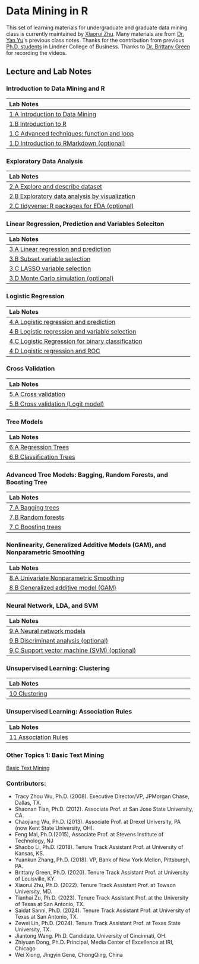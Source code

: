 # Data Mining in R

This set of learning materials for undergraduate and graduate data mining class is currently maintained by [Xiaorui Zhu](https://homepages.uc.edu/~zhuxr/). Many materials are from [Dr. Yan Yu](https://business.uc.edu/faculty-and-research/departments/obais/faculty/yan-yu.html)'s previous class notes. Thanks for the contribution from previous [Ph.D. students](#bottom) in Lindner College of Business. Thanks to [Dr. Brittany Green](https://business.louisville.edu/faculty-research/faculty-directory/brittany-green-phd/) for recording the videos. 


## Lecture and Lab Notes

### Introduction to Data Mining and R

<style>
table th:first-of-type {
    width: 480px;
}
table th:nth-of-type(2) {
    width: 160px;
}
table th:nth-of-type(3) {
    width: 160px;
}
</style>


| Lab Notes |
|:----------|
| [1.A Introduction to Data Mining](lecture/1.A_IntroDM.html)                   |
| [1.B Introduction to R](lecture/1.B_IntroR.html)                              |
| [1.C Advanced techniques: function and loop](lecture/1.C_IntroFuncLoop.html)  |
| [1.D Introduction to RMarkdown (optional)](lecture/1.D_IntroMarkdown.html)    |

### Exploratory Data Analysis

| Lab Notes |
|:----------|
| [2.A Explore and describe dataset](lecture/2.A_ExploratoryAnalyses.html)     |
| [2.B Exploratory data analysis by visualization](lecture/2.B_EDA_Vis.html)   |
| [2.C tidyverse: R packages for EDA (optional)](lecture/2.C_tidyverse.html)   |

### Linear Regression, Prediction and Variables Seleciton

| Lab Notes |
|:----------|
| [3.A Linear regression and prediction](lecture/3.A_LinearReg.html)           |
| [3.B Subset variable selection](lecture/3.B_SubsetVS.html)                   |
| [3.C LASSO variable selection](lecture/3.C_LASSO.html)                      |
| [3.D Monte Carlo simulation (optional)](lecture/3.D_Simulation.html)                      |

### Logistic Regression

| Lab Notes |
|:----------|
| [4.A Logistic regression and prediction](lecture/4.A_LogisticReg.html)       |
| [4.B Logistic regression and variable selection](lecture/4.B_LogisticReg_VS.html)     |
| [4.C Logistic Regression for binary classification](lecture/4.C_LogisticReg_Classification.html)  |
| [4.D Logistic regression and ROC](lecture/4.D_LogisticReg_ROC.html)           |

### Cross Validation

| Lab Notes |
|:----------|
| [5.A Cross validation](lecture/5.A_CrossValidation.html)                      |
| [5.B Cross validation (Logit model)](lecture/5.B_CrossValidationLogit.html)   |

### Tree Models

| Lab Notes |
|:----------|
| [6.A Regression Trees](lecture/6.A_RegTree.html)       |
| [6.B Classification Trees](lecture/6.B_ClassTree.html) |

### Advanced Tree Models: Bagging, Random Forests, and Boosting Tree

| Lab Notes                                             | 
|:------------------------------------------------------|
| [7.A Bagging trees](lecture/7.A_Bagging.html)          |
| [7.B Random forests](lecture/7.B_RandomForests.html)  |
| [7.C Boosting trees](lecture/7.C_Boosting.html)        |

### Nonlinearity, Generalized Additive Models (GAM), and Nonparametric Smoothing

| Lab Notes |
|:----------|
| [8.A Univariate Nonparametric Smoothing](lecture/8.A_BeyondLinearity.html)   |
| [8.B Generalized additive model (GAM)](lecture/8.B_GAM.html)                 |

### Neural Network, LDA, and SVM 

| Lab Notes |
|:----------|
| [9.A Neural network models](lecture/9.A_NeuralNet.html)                      |
| [9.B Discriminant analysis (optional)](lecture/9.B_DiscriminantAnalysis.html)|
| [9.C Support vector machine (SVM) (optional)](lecture/9.C_SVM.html)          | 

### Unsupervised Learning: Clustering

| Lab Notes |
|:----------|
| [10 Clustering](lecture/10_Clustering.html)           |

### Unsupervised Learning: Association Rules

| Lab Notes |
|:----------|
| [11 Association Rules](lecture/11_AssociationRules.html)|

### Other Topics 1: Basic Text Mining

[Basic Text Mining](lecture/Basic_Text_Mining.html)


<a id="bottom"></a>

### Contributors: 
- Tracy Zhou Wu, Ph.D. (2008). Executive Director/VP, JPMorgan Chase, Dallas, TX.  
- Shaonan Tian, Ph.D. (2012). Associate Prof. at San Jose State University, CA. 
- Chaojiang Wu, Ph.D. (2013). Associate Prof. at Drexel University, PA (now Kent State University, OH).
- Feng Mai, Ph.D.(2015), Associate Prof. at Stevens Institute of Technology, NJ
- Shaobo Li, Ph.D. (2018). Tenure Track Assistant Prof. at University of Kansas, KS.
- Yuankun Zhang, Ph.D. (2018). VP, Bank of New York Mellon, Pittsburgh, PA.
- Brittany Green, Ph.D. (2020). Tenure Track Assistant Prof. at University of Louisville, KY.
- Xiaorui Zhu, Ph.D. (2022). Tenure Track Assistant Prof. at Towson University, MD.
- Tianhai Zu, Ph.D. (2023). Tenure Track Assistant Prof. at the University of Texas at San Antonio, TX.
- Saidat Sanni, Ph.D. (2024). Tenure Track Assistant Prof. at University of Texas at San Antonio, TX.
- Zewei Lin, Ph.D. (2024). Tenure Track Assistant Prof. at Texas State University, TX.
- Jiantong Wang. Ph.D. Candidate. University of Cincinnati, OH.
- Zhiyuan Dong, Ph.D. Principal, Media Center of Excellence at IRI, Chicago
- Wei Xiong, Jingyin Gene, ChongQing, China
